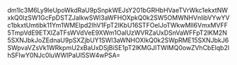 dm1lc3M6Ly9leUpoWkdRaU9pSnpkWEJsY201bGRHbHVaeTVrWkc1ekxtNWxkQ0lzSW1GcFpDSTZJalkwSWl3aWFHOXpkQ0k2SW5OMWNHVnlibVYwYVc1bkxtUmtibk11Ym1WMElpd2lhV1FpT2lKbU16STFOelJoTWkwMll6VmxMVFF5TmpVdE9ETXlZaTFsWVdVeE9XWm1OalUzWVRZaUxDSnVaWFFpT2lKM2N5SXNJbkJoZEdnaU9pSXZjbUY1SWl3aWNHOXlkQ0k2SWpRME15SXNJbkJ6SWpvaVZsVk1WRkpmU2xBaUxDSjBiSE1pT2lKMGJITWlMQ0owZVhCbElqb2lhSFIwY0NJc0luWWlPaUl5SW4wPSA=
